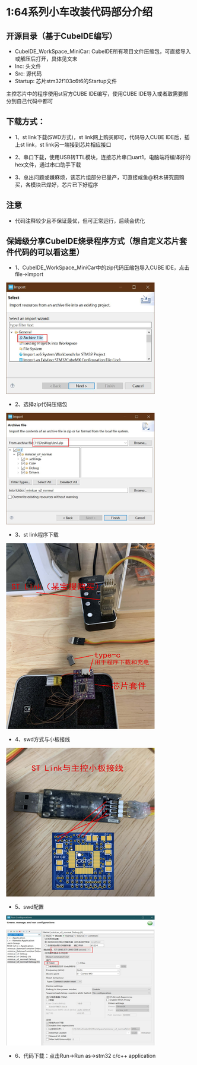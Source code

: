 # 1:64系列小车改装代码部分介绍

## 开源目录（基于CubeIDE编写）

- CubeIDE_WorkSpace_MiniCar: CubeIDE所有项目文件压缩包，可直接导入或解压后打开，具体见文末
- Inc: 头文件
- Src: 源代码
- Startup: 芯片stm32f103c6t6的Startup文件

主控芯片中的程序使用st官方CUBE IDE编写，使用CUBE IDE导入或者取需要部分到自己代码中都可

## 下载方式：

- 1、st link下载(SWD方式)，st link网上购买即可，代码导入CUBE IDE后，插上st link，st link另一端接到芯片相应接口

- 2、串口下载，使用USB转TTL模块，连接芯片串口uart1，电脑端将编译好的hex文件，通过串口助手下载

- 3、总出问题或嫌麻烦，该芯片组部分已量产，可直接咸鱼@积木研究圆购买，各模块已焊好，芯片已下好程序

## 注意
- 代码注释较少且不保证最优，但可正常运行，后续会优化

## 保姆级分享CubeIDE烧录程序方式（想自定义芯片套件代码的可以看这里）

- 1、CubeIDE_WorkSpace_MiniCar中的zip代码压缩包导入CUBE IDE，点击file->import

<img src="../../docs/CUBE导入.jpg" width="400" height="300">

- 2、选择zip代码压缩包

<img src="../../docs/选择zip文件.jpg" width="400" height="300">

- 3、st link程序下载

<img src="../../docs/程序下载.jpg" width="400" height="500">

- 4、swd方式与小板接线

<img src="../../docs/程序下载接线.jpg" width="400" height="400">

- 5、swd配置

<img src="../../docs/swd配置.jpg" width="400" height="350">

- 6、代码下载：点击Run->Run as->stm32 c/c++ application
